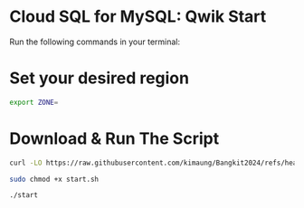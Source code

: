 # Cloud SQL for MySQL: Qwik Start

Run the following commands in your terminal:

# Set your desired region

```bash
export ZONE=
```

# Download & Run The Script

```bash
curl -LO https://raw.githubusercontent.com/kimaung/Bangkit2024/refs/heads/main/Cloud-Computing/Google-Cloud-Computing-Foundations-Infrastructure-in-Google-Cloud/Cloud%20SQL%20for%20MySQL%20Qwik%20Start/start.sh

sudo chmod +x start.sh

./start
```

